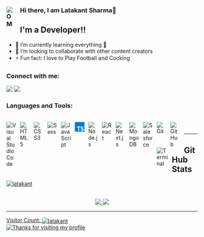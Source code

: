 ### Hi there, I am Latakant Sharma👋 <img align="left" alt="OM" width="26px" src="https://svgsilh.com/svg/884267.svg" style="padding-right:10px;" />

## I'm a Developer!!
- 🌱 I’m currently learning everything 🤣
- 👯 I’m looking to collaborate with other content creators
- ⚡ Fun fact: I love to Play Football and Cocking

### Connect with me:
<a href="https://www.linkedin.com/in/latakant-sharma-6ab4031a3/" target="_blank"><img src="https://img.shields.io/badge/-LinkedIn-%230077B5?style=for-the-badge&logo=linkedin&logoColor=white" target="_blank"></a> 
<a href="https://www.instagram.com/ipsycho.1993/" target="_blank"><img src="https://img.shields.io/badge/-Instagram-%23E4405F?style=for-the-badge&logo=instagram&logoColor=white" target="_blank"></a>
<br />
### Languages and Tools:
<div style="display: inline_block"><br>
  <img align="left" alt="Visual Studio Code" width="26px" src="https://cdn.jsdelivr.net/gh/devicons/devicon/icons/vscode/vscode-original.svg" style="padding-right:10px;" />
  <img align="left" alt="HTML5" width="26px" src="https://cdn.jsdelivr.net/gh/devicons/devicon/icons/html5/html5-original.svg" style="padding-right:10px;" />
  <img align="left" alt="CSS3" width="26px" src="https://cdn.jsdelivr.net/gh/devicons/devicon/icons/css3/css3-original.svg" style="padding-right:10px;" />
  <img align="left" alt="Sass" width="26px" src="https://cdn.jsdelivr.net/gh/devicons/devicon/icons/sass/sass-original.svg" style="padding-right:10px;" />
  <img align="left" alt="JavaScript" width="26px" src="https://cdn.jsdelivr.net/gh/devicons/devicon/icons/javascript/javascript-original.svg" style="padding-right:10px;" />
  <img align="left" alt="TypeScript" width="26px" src="https://raw.githubusercontent.com/devicons/devicon/master/icons/typescript/typescript-plain.svg" style="padding-right:10px;" />
  <img align="left" alt="Node.js" width="26px" src="https://cdn.jsdelivr.net/gh/devicons/devicon/icons/nodejs/nodejs-original.svg" style="padding-right:10px;" />
  <img align="left" alt="React" width="26px" src="https://cdn.jsdelivr.net/gh/devicons/devicon/icons/react/react-original.svg" style="padding-right:10px;" />
  <img align="left" alt="Next.js" width="26px" src="https://cdn.worldvectorlogo.com/logos/next-js.svg" style="padding-right:10px;" />
  <img align="left" alt="MongoDB" width="26px" src="https://cdn.jsdelivr.net/gh/devicons/devicon/icons/mongodb/mongodb-original.svg" style="padding-right:10px;" />
  <img align="left" alt="Salesforce" width="26px" src="https://www.svgrepo.com/show/303235/salesforce-2-logo.svg" style="padding-right:10px;" />
  <img align="left" alt="Git" width="26px" src="https://cdn.jsdelivr.net/gh/devicons/devicon/icons/git/git-original.svg" style="padding-right:10px;" />
  <img align="left" alt="GitHub" width="26px" src="https://www.svgrepo.com/show/217753/github.svg" style="padding-right:10px;" />
  <img align="left" alt="Terminal" width="30px" src="https://www.svgrepo.com/show/362176/terminal.svg" style="padding-right:10px;"/>
  </div>
<br />

---
<h2> GitHub Stats </h2>
<p align="left"> <a href="https://github.com/latakant"><img src="https://github-profile-trophy.vercel.app/?username=latakant&theme=onedark" alt="latakant" /></a> </p>

<br/>
<div align="center">
  <a href="https://github.com/latakant">
  <img height="165em" src="https://github-readme-stats.vercel.app/api?username=latakant&show_icons=true&theme=dracula&include_all_commits=true&count_private=true"/>
  <img height="165em" src="https://github-readme-stats.vercel.app/api/top-langs/?username=latakant&layout=compact&langs_count=7&theme=dracula"/>
</div>

---
Visitor Count: <img align="center" src="https://profile-counter.glitch.me/latakant/count.svg" alt="latakant" />
<br>
<img height="120" alt="Thanks for visiting my profile" width="100%" src="https://github.com/dibyendu415/dibyendu415/blob/master/marquee.svg" />
<br>

[instagram]: https://www.instagram.com/ipsycho.1993/
[linkedin]: https://www.linkedin.com/in/latakant-sharma-6ab4031a3/
